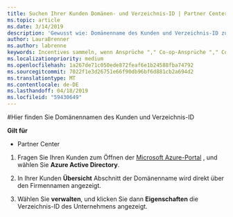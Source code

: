 ```yaml
---
title: Suchen Ihrer Kunden Domänen- und Verzeichnis-ID | Partner Center
ms.topic: article
ms.date: 3/14/2019
description: 'Gewusst wie: Domänenname des Kunden und Verzeichnis-ID zu finden, wenn einen Anspruch senden'
author: LauraBrenner
ms.author: labrenne
keywords: Incentives sammeln, wenn Ansprüche "," Co-op-Ansprüche "," Co-op-Guthaben, OSA, unabhängige Softwarehersteller können Umsatz-Zuordnung, Domänenname, Verzeichnis-ID
ms.localizationpriority: medium
ms.openlocfilehash: 1a267de71c050ede872feaf6e1b24588fba74792
ms.sourcegitcommit: 7022f1e3d26751e66f90db96bf6d881cb2a694d2
ms.translationtype: MT
ms.contentlocale: de-DE
ms.lasthandoff: 04/18/2019
ms.locfileid: "59430649"
---
```

#<a name="find-your-customers-domain-name-and-directory-id"></a>Hier finden Sie Domänennamen des Kunden und Verzeichnis-ID

**Gilt für**

-  Partner Center

1.  Fragen Sie Ihren Kunden zum Öffnen der [Microsoft Azure-Portal](https://ms.portal.azure.com/#home) , und wählen Sie **Azure Active Directory**. 

2.  In Ihrer Kunden **Übersicht** Abschnitt der Domänenname wird direkt über den Firmennamen angezeigt.  

3.  Wählen Sie **verwalten**, und klicken Sie dann **Eigenschaften** die Verzeichnis-ID des Unternehmens angezeigt.
